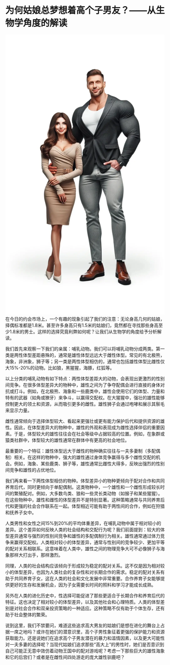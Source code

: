 # 为何姑娘总梦想着高个子男友？——从生物学角度的解读


![img](./1872427-5c6c6ae09f379e55.jpg)在今日的约会市场上，一个有趣的现象引起了我们的注意：无论身高几何的姑娘，择偶标准都是1.8米。甚至许多身高只有1.5米的姑娘们，竟然都在寻找那些身高至少1.8米的男士。这样的选择究竟利弊如何呢？让我们从生物学的角度给予分析解读。

我们首先来观察一下我们的亲属：哺乳动物。我们可以将哺乳动物分成两类。第一类是两性体型差距悬殊的，通常是雄性体型远远大于雌性体型。常见的有北极熊，海象，非洲象，狮子等；另一类是两性体型相仿的，通常也包括雄性体型比雌性仅大15%-20%的动物。比如狼，黑猩猩，海豚，红狐等。

以上分类的哺乳动物有如下特点：两性体型差距大的动物，会表现出更激烈的性别间竞争。在很多体型差异大的物种中，雄性之间为了争夺配偶会进行直接的身体对抗或打斗。例如，在北极熊、海象和一些鹿类中，雄性会使用它们的体型、力量和特有的武器（如角或獠牙）来争斗，以赢得交配权。在大猩猩中，强壮的雄性能够控制更大的领土和资源，从而吸引更多的雌性。雄性狮子会通过咆哮和展示其鬃毛来显示力量。

雌性通常倾向于选择体型较大、看起来更强壮或更有能力保护后代和提供资源的雄性。因此，在体型差异大的物种中，雄性的外观和表现成为雌性选择伴侣的重要因素。于是，体型较大的雄性往往会在社会等级中占据较高的位置。例如，在象群或猿类社群中，体型较大的雄性通常在群体中有更高的社会地位。

最重要的一个特征：雄性体型远大于雌性的物种确实往往与一夫多妻制（多配偶制）相关。在这样的物种中，强大的雄性通过身体竞争赢得与多个雌性交配的机会。例如，海象、某些鹿类、狮子等，雄性通常比雌性大得多，反映出强烈的性别间竞争和雄性的占优地位。

我们再来看一下两性体型相仿的物种。体型差异小的物种更倾向于配对合作和共同养育后代，同时更倾向于单配偶制。这类物种中，一个雄性和一个雌性形成较长时间的繁殖配对。例如，大多数鸟类、狼和一些灵长类动物（如猴子和某些猩猩）。在这些物种中，雄性和雌性的体型差异不是特别显著。这种策略通常与共同养育后代和更强的社会合作联系在一起。体型相近可能有助于两性间的合作，例如在狩猎和抚养子女中。

人类男性和女性之间15%到20%的平均体重差异，在哺乳动物中属于相对较小的差异。这个差异如何反映人类的社会结构和交配行为呢？我们前面提到：较大的体型差异通常与强烈的性别间竞争和雄性的多配偶制行为相关。雄性通常通过体力竞争来赢得交配权。人类相对较小的体型差异，通常与性别间的竞争较少、更加平等的配对关系相联系。这意味着在人类中，雄性之间的物理竞争大可不必像狮子与海象那样大打出手，那样激烈。

同理，人类的社会结构应该倾向于形成较为稳定的配对关系。这不仅是因为相对较小的体型差异，也因为人类社会的复杂性和对长期合作的需求。稳定的配对关系有助于共同养育子女，这在人类的社会和文化发展中非常重要。合作养育子女能够提供更好的生存和发展机会，因为子女需要长时间的照料和学习才能成长成熟。

另外在人类的进化历史中，性选择可能促进了那些更适合于长期合作和养育后代的特征。这也决定了相对较小的体型差异，以及其他社会和心理特质。人类的体型差别是对社会合作和双亲投资策略的一种适应。这种策略不仅有助于个体生存，还有助于社会整体的繁荣。

说到这里，我们不禁要问，难道这些追求高大男友的姑娘们是想在进化的舞台上占据一席之地吗？或许在她们的潜意识里，高个子男性象征着更强的保护能力和资源获取能力。还是说她们在追求高个子男友潜在的暴力和滥情因素，以及更大可能性对一夫多妻的选择呢？当现代姑娘们追求那些“高大上”的男性时，她们是否意识到自己可能正无意中效仿着动物王国中的配对游戏呢？考虑一下那些巨大的雄性海象和它的后宫们？或者是在雌性间四处游走的庞大雄性驯鹿吧？